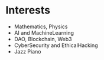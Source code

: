 # Interests

- Mathematics, Physics
- AI and MachineLearning
- DAO, Blockchain, Web3
- CyberSecurity and EthicalHacking
- Jazz Piano
